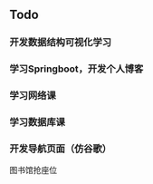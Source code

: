 ## Todo



###  开发数据结构可视化学习

### 学习Springboot，开发个人博客

### 学习网络课

### 学习数据库课



### 开发导航页面（仿谷歌）



图书馆抢座位









